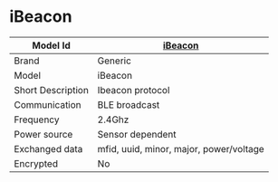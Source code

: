 # iBeacon

|Model Id|[iBeacon](https://github.com/theengs/decoder/blob/development/src/devices/iBeacon_json.h)|
|-|-|
|Brand|Generic|
|Model|iBeacon|
|Short Description|Ibeacon protocol|
|Communication|BLE broadcast|
|Frequency|2.4Ghz|
|Power source|Sensor dependent|
|Exchanged data|mfid, uuid, minor, major, power/voltage|
|Encrypted|No|
